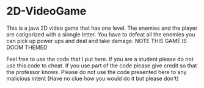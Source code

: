 # 2D-VideoGame
This is a java 2D video game that has one level. The enemies and the player are catigorized with a sinngle letter. You have to defeat all the enemies you can pick up power ups and deal and take damage. NOTE THIS GAME IS DOOM THEMED


Feel free to use the code that I put here. If you are a student please do not use this code to cheat. If you use part of the code please give credit so that the professor knows. Please do not use the code presented here to any malicious intent (Have no clue how you would do it but please don't)
